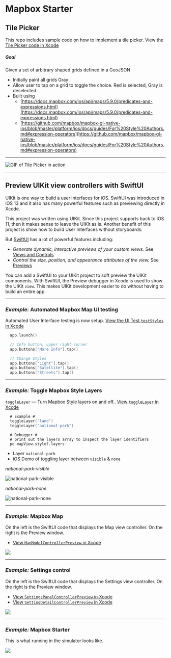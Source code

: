 #  Mapbox Starter

## Tile Picker

This repo includes sample code on how to implement a tile picker.  View the [Tile Picker code in Xcode](x-source-tag://tagTilePicker)

##### Goal

Given a set of arbitrary shaped grids defined in a GeoJSON
* Initially paint all grids Gray
* Allow user to tap on a grid to toggle the choice.  Red is selected, Gray is deselected
* Built using
  * [https://docs.mapbox.com/ios/api/maps/5.9.0/predicates-and-expressions.html](https://docs.mapbox.com/ios/api/maps/5.9.0/predicates-and-expressions.html)
  * [https://github.com/mapbox/mapbox-gl-native-ios/blob/master/platform/ios/docs/guides/For%20Style%20Authors.md#expression-operators](https://github.com/mapbox/mapbox-gl-native-ios/blob/master/platform/ios/docs/guides/For%20Style%20Authors.md#expression-operators)

---

![GIF of Tile Picker in action](https://user-images.githubusercontent.com/118112/90280324-94cc7080-de1f-11ea-99c5-abbca2035e5f.gif)

---

## Preview UIKit view controllers with SwiftUI

UIKit is one way to build a user interfaces for iOS.  SwiftUI was introduced in iOS 13 and it also has many powerful features such as previewing directly in Xcode.

This project was written using UIKit.  Since this project supports back to iOS 11, then it makes sense to leave the UIKit as is.  Another benefit of this project is show how to build User Interfaces without storyboards.

But [SwiftUI](https://developer.apple.com/documentation/swiftui) has a lot of powerful features including:

* *Generate dynamic, interactive previews of your custom views.*  See [Views and Controls](https://developer.apple.com/documentation/swiftui/views-and-controls)
* *Control the size, position, and appearance attributes of the view.* See [Previews](https://developer.apple.com/documentation/swiftui/previews)

You can add a SwiftUI to your UIKit project to soft preview the UIKit components.  With SwiftUI, the Preview debugger in Xcode is used to show the UIKit `view`.  This makes UIKit development easier to do without having to build an entire app.

---

### *Example:*  Automated Mapbox Map UI testing

Automated User Interface testing is now setup.  [View the UI Test `testStyles` in Xcode](x-source-tag://tagTestStyles)

```swift
  app.launch()

  // Info button, upper right corner
  app.buttons["More Info"].tap()

  // Change Styles
  app.buttons["Light"].tap()
  app.buttons["Satellite"].tap()
  app.buttons["Streets"].tap()
```

---

### *Example:*  Toggle Mapbox Style Layers

`toggleLayer` — Turn Mapbox Style layers on and off..  [View `toggleLayer` in Xcode](x-source-tag://tagtoggleLayer)

```swift
  # Example #
  toggleLayer("land")
  toggleLayer("national-park")
```

```lldb
  # Debugger #
  # print out the layers array to inspect the layer identifiers
  po mapView.style?.layers
```

* Layer `national-park`
* iOS Demo of toggling layer between `visible` & `none`

*national-park-visible*

![national-park-visible](assets/national-park-visible.png)

*national-park-none*

![national-park-none](assets/national-park-none.png)

---

### *Example:*  Mapbox Map

On the left is the SwiftUI code that displays the Map view controller.  On the right is the Preview window.

* [View `MapModelControllerPreview` in Xcode](x-source-tag://MapModelControllerPreview_SwiftUI)

![](assets/SwiftUI-preview-Maps.png)

---

### *Example:*  Settings control

On the left is the SwiftUI code that displays the Settings view controller.  On the right is the Preview window.

* [View `SettingsPanelControllerPreview` in Xcode](x-source-tag://SettingsPanelControllerPreview_SwiftUI)
* [View `SettingDetailControllerPreview` in Xcode](x-source-tag://SettingDetailControllerPreview)

![](assets/SwiftUI-preview-Maps-settings.png)


---

### *Example:*  Mapbox Starter

This is what running in the simulator looks like.

![](assets/Mapbox-Maps-settings.png)
